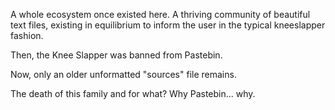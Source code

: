 A whole ecosystem once existed here. A thriving community of beautiful text files, existing in equilibrium to inform the user in the typical kneeslapper fashion.

Then, the Knee Slapper was banned from Pastebin.

Now, only an older unformatted "sources" file remains. 

The death of this family and for what? Why Pastebin... why.

